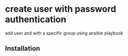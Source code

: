 
# create user with password authentication
add user and with a specific group using ansible playbook
## Installation


